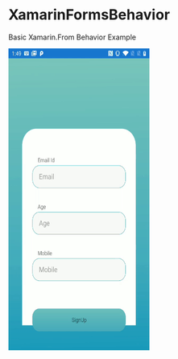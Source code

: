 # XamarinFormsBehavior
Basic Xamarin.From Behavior Example


<img src="https://github.com/chetanrawat04/XamarinFormsBehavior/blob/master/XamarinFormsBehavior/XamarinFormsBehavior/ScreenShot/Demo.gif" width="280" height="600">
